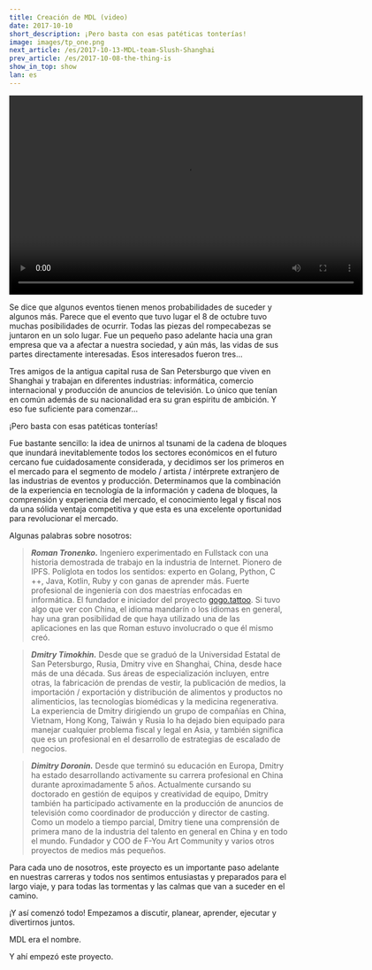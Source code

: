 ```yaml
---
title: Creación de MDL (video)
date: 2017-10-10
short_description: ¡Pero basta con esas patéticas tonterías!
image: images/tp_one.png
next_article: /es/2017-10-13-MDL-team-Slush-Shanghai
prev_article: /es/2017-10-08-the-thing-is
show_in_top: show
lan: es
---
```


<video width="640" height="360" controls>
  <source src="https://ipfs.io/ipfs/QmeqKazV19qNmysr6yfuxmVujN2wq6fzJqZUZhqSSCRo46" type="video/mp4">
Your browser does not support the video tag.
</video>

Se dice que algunos eventos tienen menos probabilidades de suceder y algunos más. Parece que el evento que tuvo lugar el 8 de octubre tuvo muchas posibilidades de ocurrir. Todas las piezas del rompecabezas se juntaron en un solo lugar. Fue un pequeño paso adelante hacia una gran empresa que va a afectar a nuestra sociedad, y aún más, las vidas de sus partes directamente interesadas. Esos interesados fueron tres...

Tres amigos de la antigua capital rusa de San Petersburgo que viven en Shanghai y trabajan en diferentes industrias: informática, comercio internacional y producción de anuncios de televisión. Lo único que tenían en común además de su nacionalidad era su gran espíritu de ambición. Y eso fue suficiente para comenzar...

¡Pero basta con esas patéticas tonterías!

Fue bastante sencillo: la idea de unirnos al tsunami de la cadena de bloques que inundará inevitablemente todos los sectores económicos en el futuro cercano fue cuidadosamente considerada, y decidimos ser los primeros en el mercado para el segmento de modelo / artista / intérprete extranjero de las industrias de eventos y producción. Determinamos que la combinación de la experiencia en tecnología de la información y cadena de bloques, la comprensión y experiencia del mercado, el conocimiento legal y fiscal nos da una sólida ventaja competitiva y que esta es una excelente oportunidad para revolucionar el mercado.

Algunas palabras sobre nosotros:

> ***Roman Tronenko.*** Ingeniero experimentado en Fullstack con una historia demostrada de trabajo en la industria de Internet. Pionero de IPFS. Políglota en todos los sentidos: experto en Golang, Python, C ++, Java, Kotlin, Ruby y con ganas de aprender más. Fuerte profesional de ingeniería con dos maestrías enfocadas en informática. El fundador e iniciador del proyecto [gogo.tattoo](http://gogo.tattoo). Si tuvo algo que ver con China, el idioma mandarín o los idiomas en general, hay una gran posibilidad de que haya utilizado una de las aplicaciones en las que Roman estuvo involucrado o que él mismo creó.

> ***Dmitry Timokhin.*** Desde que se graduó de la Universidad Estatal de San Petersburgo, Rusia, Dmitry vive en Shanghai, China, desde hace más de una década. Sus áreas de especialización incluyen, entre otras, la fabricación de prendas de vestir, la publicación de medios, la importación / exportación y distribución de alimentos y productos no alimenticios, las tecnologías biomédicas y la medicina regenerativa. La experiencia de Dmitry dirigiendo un grupo de compañías en China, Vietnam, Hong Kong, Taiwán y Rusia lo ha dejado bien equipado para manejar cualquier problema fiscal y legal en Asia, y también significa que es un profesional en el desarrollo de estrategias de escalado de negocios.

> ***Dimitry Doronin.*** Desde que terminó su educación en Europa, Dmitry ha estado desarrollando activamente su carrera profesional en China durante aproximadamente 5 años. Actualmente cursando su doctorado en gestión de equipos y creatividad de equipo, Dmitry también ha participado activamente en la producción de anuncios de televisión como coordinador de producción y director de casting. Como un modelo a tiempo parcial, Dmitry tiene una comprensión de primera mano de la industria del talento en general en China y en todo el mundo. Fundador y COO de F-You Art Community y varios otros proyectos de medios más pequeños.

Para cada uno de nosotros, este proyecto es un importante paso adelante en nuestras carreras y todos nos sentimos entusiastas y preparados para el largo viaje, y para todas las tormentas y las calmas que van a suceder en el camino.

¡Y así comenzó todo! Empezamos a discutir, planear, aprender, ejecutar y divertirnos juntos.

MDL era el nombre.

Y ahí empezó este proyecto.
